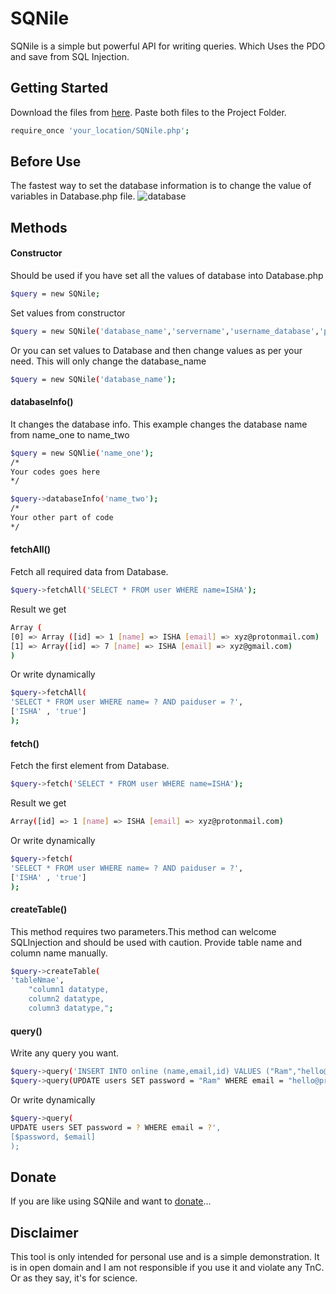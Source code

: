 # SQNile
SQNile is a simple but powerful API for writing queries. Which Uses the PDO and save from SQL Injection.

## Getting Started
Download the files from [here](https://lucif680.github.io/SQNile/sqnile.rar). Paste both files to the Project Folder.
```sh
require_once 'your_location/SQNile.php';
```
## Before Use
The fastest way to set the database information is to change the value of variables in Database.php file.
![database](https://lucif680.github.io/SQNile/database.png)
## Methods
#### Constructor
Should be used if you have set all the values of database into Database.php
```sh
$query = new SQNile;
```
Set values from constructor
```sh
$query = new SQNile('database_name','servername','username_database','password_database');
```
Or you can set values to Database and then change values as per your need. This will only change the database_name
```sh
$query = new SQNile('database_name');
```
#### databaseInfo()
It changes the database info. This example changes the database name from name_one to name_two
```sh
$query = new SQNlie('name_one');
/*
Your codes goes here
*/

$query->databaseInfo('name_two');
/*
Your other part of code
*/
```

#### fetchAll()
Fetch all required data from Database.
```sh
$query->fetchAll('SELECT * FROM user WHERE name=ISHA');
```
Result we get
```sh
Array ( 
[0] => Array ([id] => 1 [name] => ISHA [email] => xyz@protonmail.com)
[1] => Array([id] => 7 [name] => ISHA [email] => xyz@gmail.com)
)
```
Or write dynamically
```sh
$query->fetchAll(
'SELECT * FROM user WHERE name= ? AND paiduser = ?',
['ISHA' , 'true']
);
```

#### fetch()
Fetch the first element from Database.
```sh
$query->fetch('SELECT * FROM user WHERE name=ISHA');
```
Result we get
```sh
Array([id] => 1 [name] => ISHA [email] => xyz@protonmail.com)
```
Or write dynamically
```sh
$query->fetch(
'SELECT * FROM user WHERE name= ? AND paiduser = ?',
['ISHA' , 'true']
);
```
#### createTable()
This method requires two parameters.This method can welcome SQLInjection and should be used with caution.
Provide table name and column name manually.
```sh
$query->createTable(
'tableNmae', 
    "column1 datatype,
    column2 datatype,
    column3 datatype,";
```
#### query()
Write any query you want.
```sh
$query->query('INSERT INTO online (name,email,id) VALUES ("Ram","hello@protonmail.com","1")');
$query->query(UPDATE users SET password = "Ram" WHERE email = "hello@protonmail.com"');
```
Or write dynamically
```sh
$query->query(
UPDATE users SET password = ? WHERE email = ?',
[$password, $email]
);
```
## Donate
If you are like using SQNile and want to [donate](https://www.itarimusic.com/mission.php#pricing)...

## Disclaimer
This tool is only intended for personal use and is a simple demonstration. It is in open domain and I am not responsible if you use it and violate any TnC. Or as they say, it's for science.
